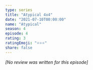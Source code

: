 ```yaml
---
type: series
title: "Atypical 4x4"
date: "2021-07-10T00:00:00"
name: "Atypical"
season: 4
episode: 4
rating: 3
ratingEmoji: "⭐️⭐️⭐️"
share: false
---
```


_[No review was written for this episode]_
